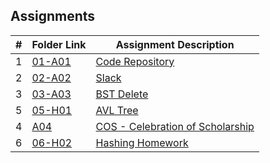 ## Assignments

|  #  | Folder Link | Assignment Description |
| :-: | ----------- | ---------------------- |
|  1  | [01-A01](./A01/README.md)      | [Code Repository](./01-A01/README.md)          |
|  2  | [02-A02](./README.md)      | [Slack](./02-A02/README.md)         |
|  3  | [03-A03](./A03/README.md)      | [BST Delete](./03-A03/README.md)          |
|  5  | [05-H01](./05-H01/README.md)      | [AVL Tree](./05-H01/main.cpp)          |
|  4  | [A04](./A04/README.md) | [COS - Celebration of Scholarship](./A04/README.md) |
|  6  | [06-H02](./06-H02/README.md)      | [Hashing Homework](./06-H02/README.md)          |
